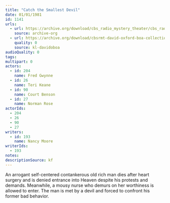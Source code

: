 ```yaml
---
title: "Catch the Smallest Devil"
date: 01/01/1981
id: 1141
urls: 
  - url: https://archive.org/download/cbs_radio_mystery_theater/cbs_radio_mystery_theater-1101-1150.zip/cbs_radio_mystery_theater-1101-1150%2Fcbsrmt_1141_catch_the_smallest_devil.mp3
    source: archive-org
  - url: https://archive.org/download/cbsrmt-david-oxford-boa-collection/CBSRMT-810101-1141-Catch-the-Smallest-Devil-(32-16)-[2007]-{BoA}.mp3
    quality: 0
    source: kl-davidoboa
audioQuality: 0
tags: 
multipart: 0
actors:  
  - id: 204
    name: Fred Gwynne  
  - id: 26
    name: Teri Keane  
  - id: 90
    name: Court Benson  
  - id: 27
    name: Norman Rose
actorIds:  
  - 204  
  - 26  
  - 90  
  - 27
writers:  
  - id: 193
    name: Nancy Moore
writerIds:  
  - 193
notes: 
descriptionSource: kf
---
```

An arrogant self-centered contankerous old rich man dies after heart surgery and is denied entrance into Heaven despite his protests and demands. Meanwhile, a mousy nurse who demurs on her worthiness is allowed to enter. The man is met by a devil and forced to confront his former bad behavior.
